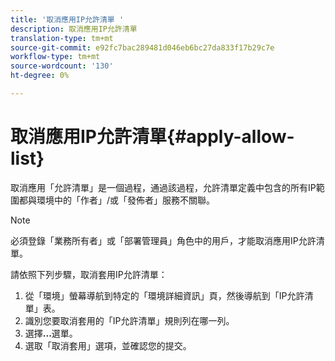 ```yaml
---
title: '取消應用IP允許清單 '
description: 取消應用IP允許清單
translation-type: tm+mt
source-git-commit: e92fc7bac289481d046eb6bc27da833f17b29c7e
workflow-type: tm+mt
source-wordcount: '130'
ht-degree: 0%

---
```



# 取消應用IP允許清單{#apply-allow-list}

取消應用「允許清單」是一個過程，通過該過程，允許清單定義中包含的所有IP範圍都與環境中的「作者」/或「發佈者」服務不關聯。

>[!NOTE]
>必須登錄「業務所有者」或「部署管理員」角色中的用戶，才能取消應用IP允許清單。

請依照下列步驟，取消套用IP允許清單：

1. 從「環境」螢幕導航到特定的「環境詳細資訊」頁，然後導航到「IP允許清單」表。
1. 識別您要取消套用的「IP允許清單」規則列在哪一列。
1. 選擇&#x200B;**...**&#x200B;選單。
1. 選取「取消套用」選項，並確認您的提交。
